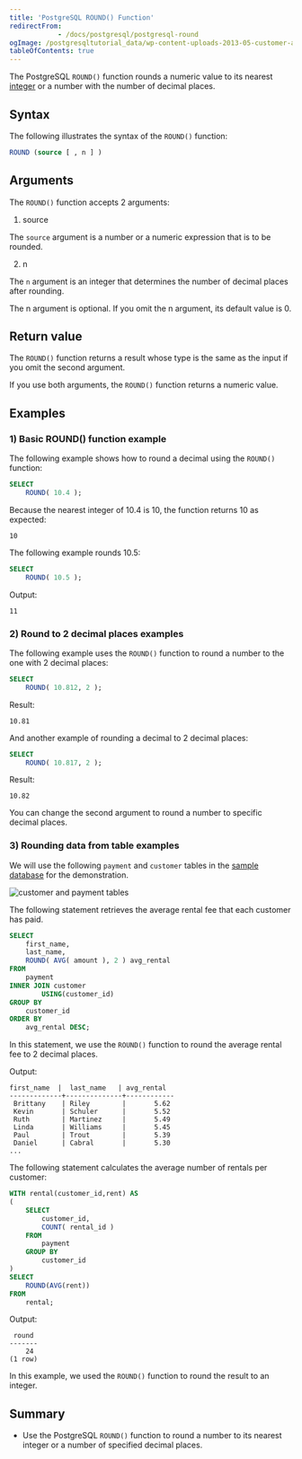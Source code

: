 ```yaml
---
title: 'PostgreSQL ROUND() Function'
redirectFrom: 
            - /docs/postgresql/postgresql-round
ogImage: /postgresqltutorial_data/wp-content-uploads-2013-05-customer-and-payment-tables.png
tableOfContents: true
---
```



The PostgreSQL `ROUND()` function rounds a numeric value to its nearest [integer](/docs/postgresql/postgresql-integer) or a number with the number of decimal places.

## Syntax

The following illustrates the syntax of the `ROUND()` function:

```sql
ROUND (source [ , n ] )
```

## Arguments

The `ROUND()` function accepts 2 arguments:

1. source

The `source` argument is a number or a numeric expression that is to be rounded.

2. n

The `n` argument is an integer that determines the number of decimal places after rounding.

The n argument is optional. If you omit the n argument, its default value is 0.

## Return value

The `ROUND()` function returns a result whose type is the same as the input if you omit the second argument.

If you use both arguments, the `ROUND()` function returns a numeric value.

## Examples

### 1) Basic ROUND() function example

The following example shows how to round a decimal using the `ROUND()` function:

```sql
SELECT
    ROUND( 10.4 );
```

Because the nearest integer of 10.4 is 10, the function returns 10 as expected:

```text
10
```

The following example rounds 10.5:

```sql
SELECT
    ROUND( 10.5 );
```

Output:

```text
11
```

### 2) Round to 2 decimal places examples

The following example uses the `ROUND()` function to round a number to the one with 2 decimal places:

```sql
SELECT
    ROUND( 10.812, 2 );
```

Result:

```text
10.81
```

And another example of rounding a decimal to 2 decimal places:

```sql
SELECT
    ROUND( 10.817, 2 );
```

Result:

```text
10.82
```

You can change the second argument to round a number to specific decimal places.

### 3) Rounding data from table examples

We will use the following `payment` and `customer` tables in the [sample database](/docs/postgresql/postgresql-getting-started/postgresql-sample-database) for the demonstration.

![customer and payment tables](/postgresqltutorial_data/wp-content-uploads-2013-05-customer-and-payment-tables.png)

The following statement retrieves the average rental fee that each customer has paid.

```sql
SELECT
    first_name,
    last_name,
    ROUND( AVG( amount ), 2 ) avg_rental
FROM
    payment
INNER JOIN customer
        USING(customer_id)
GROUP BY
    customer_id
ORDER BY
    avg_rental DESC;
```

In this statement, we use the `ROUND()` function to round the average rental fee to 2 decimal places.

Output:

```
first_name  |  last_name   | avg_rental
-------------+--------------+------------
 Brittany    | Riley        |       5.62
 Kevin       | Schuler      |       5.52
 Ruth        | Martinez     |       5.49
 Linda       | Williams     |       5.45
 Paul        | Trout        |       5.39
 Daniel      | Cabral       |       5.30
...
```

The following statement calculates the average number of rentals per customer:

```sql
WITH rental(customer_id,rent) AS
(
    SELECT
        customer_id,
        COUNT( rental_id )
    FROM
        payment
    GROUP BY
        customer_id
)
SELECT
    ROUND(AVG(rent))
FROM
    rental;
```

Output:

```
 round
-------
    24
(1 row)
```

In this example, we used the `ROUND()` function to round the result to an integer.

## Summary

- Use the PostgreSQL `ROUND()` function to round a number to its nearest integer or a number of specified decimal places.
